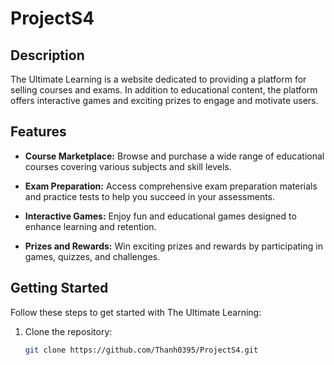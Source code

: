 # ProjectS4

## Description

The Ultimate Learning is a website dedicated to providing a platform for selling courses and exams. In addition to educational content, the platform offers interactive games and exciting prizes to engage and motivate users.

## Features

- **Course Marketplace:** Browse and purchase a wide range of educational courses covering various subjects and skill levels.

- **Exam Preparation:** Access comprehensive exam preparation materials and practice tests to help you succeed in your assessments.

- **Interactive Games:** Enjoy fun and educational games designed to enhance learning and retention.

- **Prizes and Rewards:** Win exciting prizes and rewards by participating in games, quizzes, and challenges.

## Getting Started

Follow these steps to get started with The Ultimate Learning:

1. Clone the repository:
   ```sh
   git clone https://github.com/Thanh0395/ProjectS4.git
